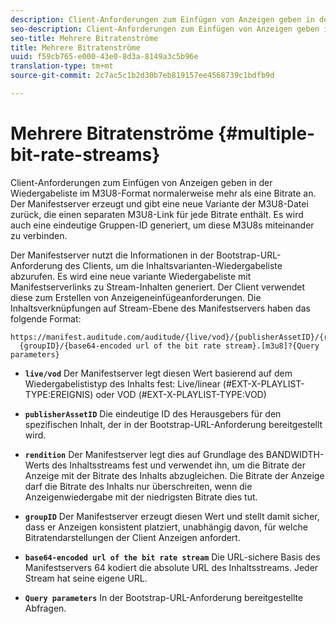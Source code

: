 ```yaml
---
description: Client-Anforderungen zum Einfügen von Anzeigen geben in der Wiedergabeliste im M3U8-Format normalerweise mehr als eine Bitrate an. Der Manifestserver erzeugt und gibt eine neue Variante der M3U8-Datei zurück, die einen separaten M3U8-Link für jede Bitrate enthält. Es wird auch eine eindeutige Gruppen-ID generiert, um diese M3U8s miteinander zu verbinden.
seo-description: Client-Anforderungen zum Einfügen von Anzeigen geben in der Wiedergabeliste im M3U8-Format normalerweise mehr als eine Bitrate an. Der Manifestserver erzeugt und gibt eine neue Variante der M3U8-Datei zurück, die einen separaten M3U8-Link für jede Bitrate enthält. Es wird auch eine eindeutige Gruppen-ID generiert, um diese M3U8s miteinander zu verbinden.
seo-title: Mehrere Bitratenströme
title: Mehrere Bitratenströme
uuid: f59cb765-e000-43e0-8d3a-8149a3c5b96e
translation-type: tm+mt
source-git-commit: 2c7ac5c1b2d30b7eb819157ee4568739c1bdfb9d

---
```



# Mehrere Bitratenströme {#multiple-bit-rate-streams}

Client-Anforderungen zum Einfügen von Anzeigen geben in der Wiedergabeliste im M3U8-Format normalerweise mehr als eine Bitrate an. Der Manifestserver erzeugt und gibt eine neue Variante der M3U8-Datei zurück, die einen separaten M3U8-Link für jede Bitrate enthält. Es wird auch eine eindeutige Gruppen-ID generiert, um diese M3U8s miteinander zu verbinden.

Der Manifestserver nutzt die Informationen in der Bootstrap-URL-Anforderung des Clients, um die Inhaltsvarianten-Wiedergabeliste abzurufen. Es wird eine neue variante Wiedergabeliste mit Manifestserverlinks zu Stream-Inhalten generiert. Der Client verwendet diese zum Erstellen von Anzeigeneinfügeanforderungen. Die Inhaltsverknüpfungen auf Stream-Ebene des Manifestservers haben das folgende Format:

```
https://manifest.auditude.com/auditude/{live/vod}/{publisherAssetID}/{rendition}/
  {groupID}/{base64-encoded url of the bit rate stream}.[m3u8]?{Query parameters}
```

* **`live/vod`** Der Manifestserver legt diesen Wert basierend auf dem Wiedergabelististyp des Inhalts fest: Live/linear (#EXT-X-PLAYLIST-TYPE:EREIGNIS) oder VOD (#EXT-X-PLAYLIST-TYPE:VOD)

* **`publisherAssetID`** Die eindeutige ID des Herausgebers für den spezifischen Inhalt, der in der Bootstrap-URL-Anforderung bereitgestellt wird.

* **`rendition`** Der Manifestserver legt dies auf Grundlage des BANDWIDTH-Werts des Inhaltsstreams fest und verwendet ihn, um die Bitrate der Anzeige mit der Bitrate des Inhalts abzugleichen. Die Bitrate der Anzeige darf die Bitrate des Inhalts nur überschreiten, wenn die Anzeigenwiedergabe mit der niedrigsten Bitrate dies tut.

* **`groupID`** Der Manifestserver erzeugt diesen Wert und stellt damit sicher, dass er Anzeigen konsistent platziert, unabhängig davon, für welche Bitratendarstellungen der Client Anzeigen anfordert.

* **`base64-encoded url of the bit rate stream`** Die URL-sichere Basis des Manifestservers 64 kodiert die absolute URL des Inhaltsstreams. Jeder Stream hat seine eigene URL.

* **`Query parameters`** In der Bootstrap-URL-Anforderung bereitgestellte Abfragen.

